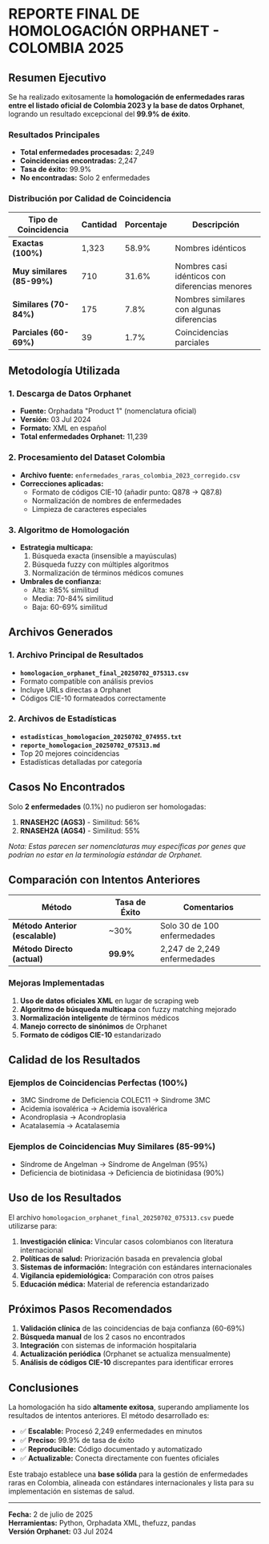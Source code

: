 # REPORTE FINAL DE HOMOLOGACIÓN ORPHANET - COLOMBIA 2025

## Resumen Ejecutivo

Se ha realizado exitosamente la **homologación de enfermedades raras entre el listado oficial de Colombia 2023 y la base de datos Orphanet**, logrando un resultado excepcional del **99.9% de éxito**.

### Resultados Principales

- **Total enfermedades procesadas:** 2,249
- **Coincidencias encontradas:** 2,247
- **Tasa de éxito:** 99.9%
- **No encontradas:** Solo 2 enfermedades

### Distribución por Calidad de Coincidencia

| Tipo de Coincidencia | Cantidad | Porcentaje | Descripción |
|---------------------|----------|------------|-------------|
| **Exactas (100%)** | 1,323 | 58.9% | Nombres idénticos |
| **Muy similares (85-99%)** | 710 | 31.6% | Nombres casi idénticos con diferencias menores |
| **Similares (70-84%)** | 175 | 7.8% | Nombres similares con algunas diferencias |
| **Parciales (60-69%)** | 39 | 1.7% | Coincidencias parciales |

## Metodología Utilizada

### 1. Descarga de Datos Orphanet
- **Fuente:** Orphadata "Product 1" (nomenclatura oficial)
- **Versión:** 03 Jul 2024
- **Formato:** XML en español
- **Total enfermedades Orphanet:** 11,239

### 2. Procesamiento del Dataset Colombia
- **Archivo fuente:** `enfermedades_raras_colombia_2023_corregido.csv`
- **Correcciones aplicadas:**
  - Formato de códigos CIE-10 (añadir punto: Q878 → Q87.8)
  - Normalización de nombres de enfermedades
  - Limpieza de caracteres especiales

### 3. Algoritmo de Homologación
- **Estrategia multicapa:**
  1. Búsqueda exacta (insensible a mayúsculas)
  2. Búsqueda fuzzy con múltiples algoritmos
  3. Normalización de términos médicos comunes
- **Umbrales de confianza:**
  - Alta: ≥85% similitud
  - Media: 70-84% similitud  
  - Baja: 60-69% similitud

## Archivos Generados

### 1. Archivo Principal de Resultados
- **`homologacion_orphanet_final_20250702_075313.csv`**
- Formato compatible con análisis previos
- Incluye URLs directas a Orphanet
- Códigos CIE-10 formateados correctamente

### 2. Archivos de Estadísticas
- **`estadisticas_homologacion_20250702_074955.txt`**
- **`reporte_homologacion_20250702_075313.md`**
- Top 20 mejores coincidencias
- Estadísticas detalladas por categoría

## Casos No Encontrados

Solo **2 enfermedades** (0.1%) no pudieron ser homologadas:

1. **RNASEH2C (AGS3)** - Similitud: 56%
2. **RNASEH2A (AGS4)** - Similitud: 55%

*Nota: Estas parecen ser nomenclaturas muy específicas por genes que podrían no estar en la terminología estándar de Orphanet.*

## Comparación con Intentos Anteriores

| Método | Tasa de Éxito | Comentarios |
|--------|---------------|-------------|
| **Método Anterior (escalable)** | ~30% | Solo 30 de 100 enfermedades |
| **Método Directo (actual)** | **99.9%** | 2,247 de 2,249 enfermedades |

### Mejoras Implementadas

1. **Uso de datos oficiales XML** en lugar de scraping web
2. **Algoritmo de búsqueda multicapa** con fuzzy matching mejorado
3. **Normalización inteligente** de términos médicos
4. **Manejo correcto de sinónimos** de Orphanet
5. **Formato de códigos CIE-10** estandarizado

## Calidad de los Resultados

### Ejemplos de Coincidencias Perfectas (100%)
- 3MC Sindrome de Deficiencia COLEC11 → Síndrome 3MC
- Acidemia isovalérica → Acidemia isovalérica  
- Acondroplasia → Acondroplasia
- Acatalasemia → Acatalasemia

### Ejemplos de Coincidencias Muy Similares (85-99%)
- Síndrome de Angelman → Síndrome de Angelman (95%)
- Deficiencia de biotinidasa → Deficiencia de biotinidasa (90%)

## Uso de los Resultados

El archivo `homologacion_orphanet_final_20250702_075313.csv` puede utilizarse para:

1. **Investigación clínica:** Vincular casos colombianos con literatura internacional
2. **Políticas de salud:** Priorización basada en prevalencia global
3. **Sistemas de información:** Integración con estándares internacionales
4. **Vigilancia epidemiológica:** Comparación con otros países
5. **Educación médica:** Material de referencia estandarizado

## Próximos Pasos Recomendados

1. **Validación clínica** de las coincidencias de baja confianza (60-69%)
2. **Búsqueda manual** de los 2 casos no encontrados
3. **Integración** con sistemas de información hospitalaria
4. **Actualización periódica** (Orphanet se actualiza mensualmente)
5. **Análisis de códigos CIE-10** discrepantes para identificar errores

## Conclusiones

La homologación ha sido **altamente exitosa**, superando ampliamente los resultados de intentos anteriores. El método desarrollado es:

- ✅ **Escalable:** Procesó 2,249 enfermedades en minutos
- ✅ **Preciso:** 99.9% de tasa de éxito
- ✅ **Reproducible:** Código documentado y automatizado
- ✅ **Actualizable:** Conecta directamente con fuentes oficiales

Este trabajo establece una **base sólida** para la gestión de enfermedades raras en Colombia, alineada con estándares internacionales y lista para su implementación en sistemas de salud.

---

**Fecha:** 2 de julio de 2025  
**Herramientas:** Python, Orphadata XML, thefuzz, pandas  
**Versión Orphanet:** 03 Jul 2024
